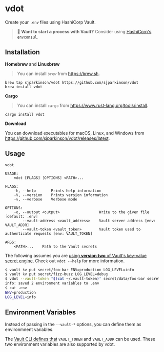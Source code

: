 # vdot

Create your `.env` files using HashiCorp Vault.

> 🔮 **Want to start a process with Vault?** Consider using [HashiCorp's `envconsul`](https://github.com/hashicorp/envconsul).

## Installation

**Homebrew** and **Linuxbrew**

> You can install `brew` from https://brew.sh.

```shell
brew tap sjparkinson/vdot https://github.com/sjparkinson/vdot
brew install vdot
```

**Cargo**

> You can install `cargo` from https://www.rust-lang.org/tools/install.

```shell
cargo install vdot
```

**Download**

You can download executables for macOS, Linux, and Windows from https://github.com/sjparkinson/vdot/releases/latest.

## Usage

```
vdot

USAGE:
    vdot [FLAGS] [OPTIONS] <PATH>...

FLAGS:
    -h, --help       Prints help information
    -V, --version    Prints version information
    -v, --verbose    Verbose mode

OPTIONS:
    -o, --output <output>                  Write to the given file [default: .env]
        --vault-address <vault_address>    Vault server address [env: VAULT_ADDR]
        --vault-token <vault_token>        Vault token used to authenticate requests [env: VAULT_TOKEN]

ARGS:
    <PATH>...    Path to the Vault secrets
```

The following assumes you are [using **version two** of Vault's key-value secret engine](https://www.vaultproject.io/docs/secrets/kv/index.html). Check out `vdot --help` for more information.

```bash
$ vault kv put secret/foo-bar ENV=production LOG_LEVEL=info
$ vault kv put secret/fizz-buzz LOG_LEVEL=debug
$ vdot --vault-token "$(cat ~/.vault-token)" secret/data/foo-bar secret/data/fizz-buzz
info: saved 2 environment variables to .env
$ cat .env
ENV=production
LOG_LEVEL=info
```

## Environment Variables

Instead of passing in the `--vault-*` options, you can define them as environmnent variables.

The [Vault CLI defines that](https://www.vaultproject.io/docs/commands/index.html#environment-variables) `VAULT_TOKEN` and `VAULT_ADDR` can be used. These two environment variables are also supported by vdot.
